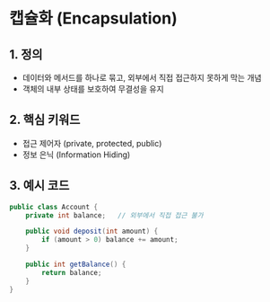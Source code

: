 # 캡슐화 (Encapsulation)

## 1. 정의
- 데이터와 메서드를 하나로 묶고, 외부에서 직접 접근하지 못하게 막는 개념
- 객체의 내부 상태를 보호하여 무결성을 유지

## 2. 핵심 키워드
- 접근 제어자 (private, protected, public)
- 정보 은닉 (Information Hiding)

## 3. 예시 코드

```java
public class Account {
    private int balance;   // 외부에서 직접 접근 불가

    public void deposit(int amount) {
        if (amount > 0) balance += amount;
    }

    public int getBalance() {
        return balance;
    }
}
```

